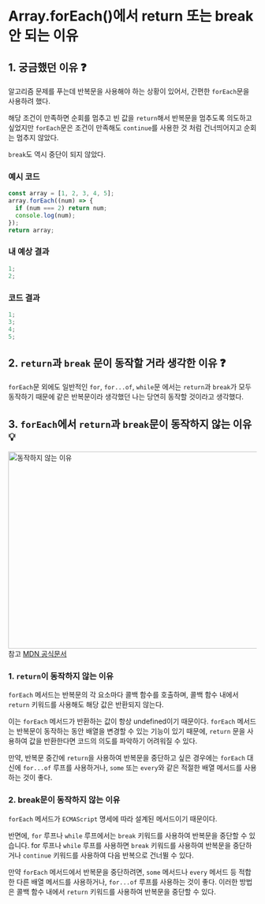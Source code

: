 # Array.forEach()에서 return 또는 break 안 되는 이유

## 1. 궁금했던 이유 ❓

알고리즘 문제를 푸는데 반복문을 사용해야 하는 상황이 있어서, 간편한 <code>forEach</code>문을 사용하려 했다.

해당 조건이 만족하면 순회를 멈추고 빈 값을 <code>return</code>해서 반복문을 멈추도록 의도하고 싶었지만 <code>forEach</code>문은 조건이 만족해도 <code>continue</code>를 사용한 것 처럼 건너띄어지고 순회는 멈추지 않았다.

<code>break</code>도 역시 중단이 되지 않았다.

### 예시 코드

```javascript
const array = [1, 2, 3, 4, 5];
array.forEach((num) => {
  if (num === 2) return num;
  console.log(num);
});
return array;
```

### 내 예상 결과

```javascript
1;
2;
```

### 코드 결과

```javascript
1;
3;
4;
5;
```

## 2. <code>return</code>과 <code>break</code> 문이 동작할 거라 생각한 이유 ❓

<code>forEach</code>문 외에도 일반적인 <code>for</code>, <code>for...of</code>, <code>while</code>문 에서는 <code>return</code>과 <code>break</code>가 모두 동작하기 때문에 같은 반복문이라 생각했던 나는 당연히 동작할 것이라고 생각했다.

## 3. <code>forEach</code>에서 <code>return</code>과 <code>break</code>문이 동작하지 않는 이유 💡

<img src="https://user-images.githubusercontent.com/64254228/220912452-37bb014d-f386-4091-9c23-b516eb041994.png" width="600px" height="400px" title="MDN forEach" alt="동작하지 않는 이유"></img><br/>
참고 [MDN 공식문서](https://developer.mozilla.org/ko/docs/Web/JavaScript/Reference/Global_Objects/Array/forEach#%EC%84%A4%EB%AA%85)

### <strong>1. <code>return</code>이 동작하지 않는 이유</strong>

<code>forEach</code> 메서드는 반복문의 각 요소마다 콜백 함수를 호출하며, 콜백 함수 내에서 <code>return</code> 키워드를 사용해도 해당 값은 반환되지 않는다.

이는 <code>forEach</code> 메서드가 반환하는 값이 항상 undefined이기 때문이다. <code>forEach</code> 메서드는 반복문이 동작하는 동안 배열을 변경할 수 있는 기능이 있기 때문에, <code>return</code> 문을 사용하여 값을 반환한다면 코드의 의도를 파악하기 어려워질 수 있다.

만약, 반복문 중간에 <code>return</code>을 사용하여 반복문을 중단하고 싶은 경우에는 <code>forEach</code> 대신에 <code>for...of</code> 루프를 사용하거나, <code>some</code> 또는 <code>every</code>와 같은 적절한 배열 메서드를 사용하는 것이 좋다.

### <strong>2. break문이 동작하지 않는 이유</strong>

<code>forEach</code> 메서드가 <code>ECMAScript</code> 명세에 따라 설계된 메서드이기 때문이다.

반면에, <code>for</code> 루프나 <code>while</code> 루프에서는 <code>break</code> 키워드를 사용하여 반복문을 중단할 수 있습니다. for 루프나 <code>while</code> 루프를 사용하면 <code>break</code> 키워드를 사용하여 반복문을 중단하거나 <code>continue</code> 키워드를 사용하여 다음 반복으로 건너뛸 수 있다.

만약 <code>forEach</code> 메서드에서 반복문을 중단하려면, <code>some</code> 메서드나 <code>every</code> 메서드 등 적합한 다른 배열 메서드를 사용하거나, <code>for...of</code> 루프를 사용하는 것이 좋다. 이러한 방법은 콜백 함수 내에서 <code>return</code> 키워드를 사용하여 반복문을 중단할 수 있다.
